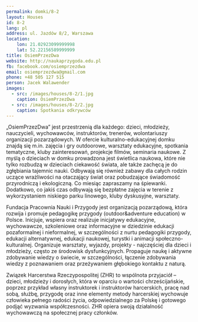 ```yaml
---
permalink: domki/8-2
layout: Houses
id: 8-2
lang: pl
address: ul. Jazdów 8/2, Warszawa
location:
    lon: 21.02923099999998
    lat: 52.22156589999999
title: OsiemPrzezDwa
website: http://naukaprzygoda.edu.pl
fb: facebook.com/osiemprzezdwa
email: osiemprzezdwa@gmail.com
phone: +48 505 127 515
person: Jacek Walawender
images:
  - src: /images/houses/8-2/1.jpg
    caption: OsiemPrzezDwa
  - src: /images/houses/8-2/2.jpg
    caption: Spotkania odkrywców
---
```

„OsiemPrzezDwa” jest przestrzenią dla każdego: dzieci, młodzieży, nauczycieli, wychowawców, instruktorów, trenerów, wolontariuszy organizacji pozarządowych. W ofercie kulturalno-edukacyjnej domku znajdą się m.in. zajęcia i gry outdoorowe, warsztaty edukacyjne, spotkania tematyczne, kluby zainteresowań, projekcje filmów, seminaria naukowe. Z myślą o dzieciach w domku prowadzona jest świetlica naukowa, które nie tylko rozbudzą w dzieciach ciekawość świata, ale także zachęcą je do zgłębiania tajemnic nauki. Odbywają się również zabawy dla całych rodzin uczące wrażliwości na otaczający świat oraz pobudzające świadomość przyrodniczą i ekologiczną. Co miesiąc zapraszamy na śpiewanki. Dodatkowo, co jakiś czas odbywają się bezpłatne zajęcia w terenie z wykorzystaniem niskiego parku linowego, kluby dyskusyjne, warsztaty.

Fundacja Pracownia Nauki i Przygody jest organizacją pozarządową, która rozwija i promuje pedagogikę przygody (outdoor&adventure education) w Polsce. Inicjuje, wspiera oraz realizuje inicjatywy edukacyjne, wychowawcze, szkoleniowe oraz informacyjne w dziedzinie edukacji pozaformalnej i nieformalnej, w szczególności z nurtu pedagogiki przygody, edukacji alternatywnej, edukacji naukowej, turystki i animacji społeczno-kulturalnej. Organizuje warsztaty, wyjazdy, projekty - najczęściej dla dzieci i młodzieży, często ze środowisk dysfunkcyjnych. Propaguje naukę i aktywne zdobywanie wiedzy o świecie, w szczególności, łączenie zdobywania wiedzy z poznawaniem oraz przeżywaniem głębokiego kontaktu z naturą.

Związek Harcerstwa Rzeczypospolitej (ZHR) to wspólnota przyjaciół – dzieci, młodzieży i dorosłych, która w oparciu o wartości chrześcijańskie, poprzez przykład własny instruktorek i instruktorów harcerskich, pracę nad sobą, służbę, przygodę oraz inne elementy metody harcerskiej wychowuje człowieka pełnego radości życia, odpowiedzialnego za Polskę i gotowego podjąć wyzwania współczesności. ZHR opiera swoją działalność wychowawczą na społecznej pracy członków.
